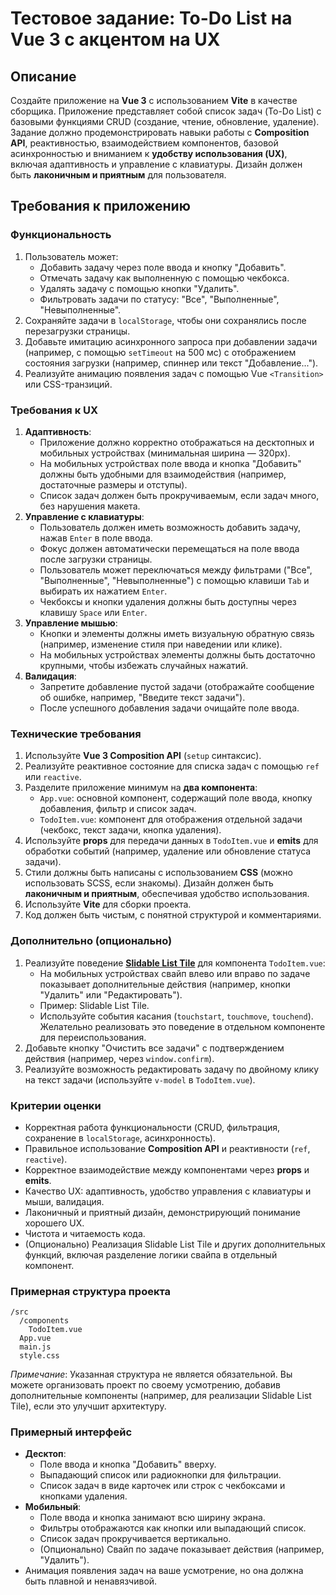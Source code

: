# Тестовое задание: To-Do List на Vue 3 с акцентом на UX

## Описание

Создайте приложение на **Vue 3** с использованием **Vite** в качестве сборщика. Приложение представляет собой список задач (To-Do List) с базовыми функциями CRUD (создание, чтение, обновление, удаление). Задание должно продемонстрировать навыки работы с **Composition API**, реактивностью, взаимодействием компонентов, базовой асинхронностью и вниманием к **удобству использования (UX)**, включая адаптивность и управление с клавиатуры. Дизайн должен быть **лаконичным и приятным** для пользователя.

## Требования к приложению

### Функциональность

1. Пользователь может:
   - Добавить задачу через поле ввода и кнопку "Добавить".
   - Отмечать задачу как выполненную с помощью чекбокса.
   - Удалять задачу с помощью кнопки "Удалить".
   - Фильтровать задачи по статусу: "Все", "Выполненные", "Невыполненные".
2. Сохраняйте задачи в `localStorage`, чтобы они сохранялись после перезагрузки страницы.
3. Добавьте имитацию асинхронного запроса при добавлении задачи (например, с помощью `setTimeout` на 500 мс) с отображением состояния загрузки (например, спиннер или текст "Добавление...").
4. Реализуйте анимацию появления задач с помощью Vue `<Transition>` или CSS-транзиций.

### Требования к UX

1. **Адаптивность**:
   - Приложение должно корректно отображаться на десктопных и мобильных устройствах (минимальная ширина — 320px).
   - На мобильных устройствах поле ввода и кнопка "Добавить" должны быть удобными для взаимодействия (например, достаточные размеры и отступы).
   - Список задач должен быть прокручиваемым, если задач много, без нарушения макета.
2. **Управление с клавиатуры**:
   - Пользователь должен иметь возможность добавить задачу, нажав `Enter` в поле ввода.
   - Фокус должен автоматически перемещаться на поле ввода после загрузки страницы.
   - Пользователь может переключаться между фильтрами ("Все", "Выполненные", "Невыполненные") с помощью клавиши `Tab` и выбирать их нажатием `Enter`.
   - Чекбоксы и кнопки удаления должны быть доступны через клавишу `Space` или `Enter`.
3. **Управление мышью**:
   - Кнопки и элементы должны иметь визуальную обратную связь (например, изменение стиля при наведении или клике).
   - На мобильных устройствах элементы должны быть достаточно крупными, чтобы избежать случайных нажатий.
4. **Валидация**:
   - Запретите добавление пустой задачи (отображайте сообщение об ошибке, например, "Введите текст задачи").
   - После успешного добавления задачи очищайте поле ввода.

### Технические требования

1. Используйте **Vue 3 Composition API** (`setup` синтаксис).
2. Реализуйте реактивное состояние для списка задач с помощью `ref` или `reactive`.
3. Разделите приложение минимум на **два компонента**:
   - `App.vue`: основной компонент, содержащий поле ввода, кнопку добавления, фильтр и список задач.
   - `TodoItem.vue`: компонент для отображения отдельной задачи (чекбокс, текст задачи, кнопка удаления).
4. Используйте **props** для передачи данных в `TodoItem.vue` и **emits** для обработки событий (например, удаление или обновление статуса задачи).
5. Стили должны быть написаны с использованием **CSS** (можно использовать SCSS, если знакомы). Дизайн должен быть **лаконичным и приятным**, обеспечивая удобство использования.
6. Используйте **Vite** для сборки проекта.
7. Код должен быть чистым, с понятной структурой и комментариями.

### Дополнительно (опционально)

1. Реализуйте поведение [**Slidable List Tile**](https://i0.wp.com/flutterawesome.com/content/images/2018/09/flutter_slidable.gif?resize=650,400) для компонента `TodoItem.vue`:
   - На мобильных устройствах свайп влево или вправо по задаче показывает дополнительные действия (например, кнопки "Удалить" или "Редактировать").
   - Пример: Slidable List Tile.
   - Используйте события касания (`touchstart`, `touchmove`, `touchend`). Желательно реализовать это поведение в отдельном компоненте для переиспользования.
2. Добавьте кнопку "Очистить все задачи" с подтверждением действия (например, через `window.confirm`).
3. Реализуйте возможность редактировать задачу по двойному клику на текст задачи (используйте `v-model` в `TodoItem.vue`).

### Критерии оценки

- Корректная работа функциональности (CRUD, фильтрация, сохранение в `localStorage`, асинхронность).
- Правильное использование **Composition API** и реактивности (`ref`, `reactive`).
- Корректное взаимодействие между компонентами через **props** и **emits**.
- Качество UX: адаптивность, удобство управления с клавиатуры и мыши, валидация.
- Лаконичный и приятный дизайн, демонстрирующий понимание хорошего UX.
- Чистота и читаемость кода.
- (Опционально) Реализация Slidable List Tile и других дополнительных функций, включая разделение логики свайпа в отдельный компонент.

### Примерная структура проекта

```
/src
  /components
    TodoItem.vue
  App.vue
  main.js
  style.css
```

*Примечание*: Указанная структура не является обязательной. Вы можете организовать проект по своему усмотрению, добавив дополнительные компоненты (например, для реализации Slidable List Tile), если это улучшит архитектуру.

### Примерный интерфейс

- **Десктоп**:
  - Поле ввода и кнопка "Добавить" вверху.
  - Выпадающий список или радиокнопки для фильтрации.
  - Список задач в виде карточек или строк с чекбоксами и кнопками удаления.
- **Мобильный**:
  - Поле ввода и кнопка занимают всю ширину экрана.
  - Фильтры отображаются как кнопки или выпадающий список.
  - Список задач прокручивается вертикально.
  - (Опционально) Свайп по задаче показывает действия (например, "Удалить").
- Анимация появления задач на ваше усмотрение, но она должна быть плавной и ненавязчивой.